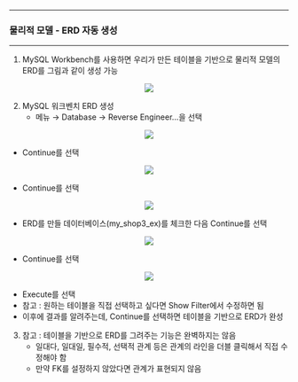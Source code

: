 -----
### 물리적 모델 - ERD 자동 생성
-----
1. MySQL Workbench를 사용하면 우리가 만든 테이블을 기반으로 물리적 모델의 ERD를 그림과 같이 생성 가능
<div align="center">
<img src="https://github.com/user-attachments/assets/61e4fe93-685c-4fd5-a832-c3eefae63367">
</div>

2. MySQL 워크벤치 ERD 생성
   - 메뉴 → Database → Reverse Engineer...을 선택
<div align="center">
<img src="https://github.com/user-attachments/assets/24cfff9f-28ca-4970-94b8-c3554e3dbee4">
</div>

   - Continue를 선택
<div align="center">
<img src="https://github.com/user-attachments/assets/88675274-9514-4327-8dbc-43cbee22808c">
</div>

   - Continue를 선택
<div align="center">
<img src="https://github.com/user-attachments/assets/4c628427-a8da-4a13-9837-ab3d088693c4">
</div>

   - ERD를 만들 데이터베이스(my_shop3_ex)를 체크한 다음 Continue를 선택
<div align="center">
<img src="https://github.com/user-attachments/assets/8facf590-033d-422e-9d0d-cf4d386d3daa">
</div>

   - Continue를 선택
<div align="center">
<img src="https://github.com/user-attachments/assets/d5f30b4e-3e7a-4fff-a3b8-c59455d68890">
</div>

   - Execute를 선택
   - 참고 : 원하는 테이블을 직접 선택하고 싶다면 Show Filter에서 수정하면 됨
   - 이후에 결과를 알려주는데, Continue를 선택하면 테이블을 기반으로 ERD가 완성

3. 참고 : 테이블을 기반으로 ERD를 그려주는 기능은 완벽하지는 않음
   - 일대다, 일대일, 필수적, 선택적 관계 등은 관계의 라인을 더블 클릭해서 직접 수정해야 함
   - 만약 FK를 설정하지 않았다면 관계가 표현되지 않음
